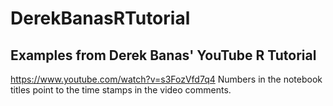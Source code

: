 # DerekBanasRTutorial
## Examples from Derek Banas' YouTube R Tutorial
https://www.youtube.com/watch?v=s3FozVfd7q4
Numbers in the notebook titles point to the time stamps in the video comments.
